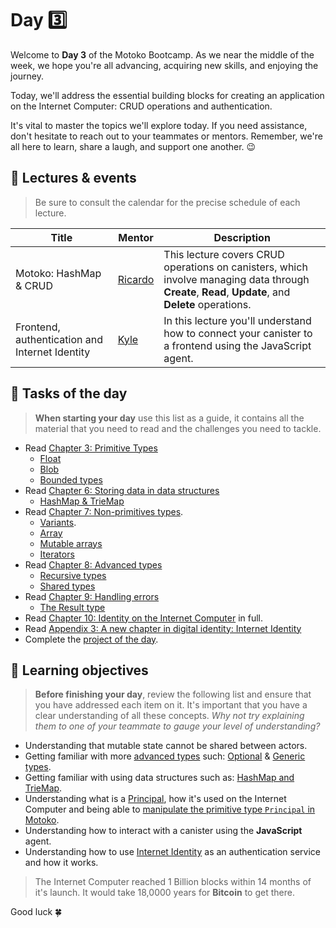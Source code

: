 # Day 3️⃣
Welcome to **Day 3** of the Motoko Bootcamp. As we near the middle of the week, we hope you're all advancing, acquiring new skills, and enjoying the journey. <br/>

Today, we'll address the essential building blocks for creating an application on the Internet Computer: CRUD operations and authentication. <br/>

It's vital to master the topics we'll explore today. If you need assistance, don't hesitate to reach out to your teammates or mentors. Remember, we're all here to learn, share a laugh, and support one another. 😉
## 🍿 Lectures & events
> Be sure to consult the calendar for the precise schedule of each lecture.

| Title | Mentor |  Description |
|-----------------|-----------------|-----------------|
 Motoko: HashMap & CRUD | <a href="https://twitter.com/CapuzR" target="_blank"> Ricardo </a> | This lecture covers CRUD operations on canisters, which involve managing data through **Create**, **Read**, **Update**, and **Delete** operations.
| Frontend, authentication and Internet Identity | <a href="https://twitter.com/kylpeacock" target="_blank"> Kyle  </a> | In this lecture you'll understand how to connect your canister to a frontend using the JavaScript agent.
##  🧭 Tasks of the day
> **When starting your day** use this list as a guide, it contains all the material that you need to read and the challenges you need to tackle.

- Read [Chapter 3: Primitive Types](https://github.com/motoko-bootcamp/motoko-starter/blob/main/manuals/chapters/chapter-3/CHAPTER-3.MD)
    - [Float](https://github.com/motoko-bootcamp/motoko-starter/blob/main/manuals/chapters/chapter-3/CHAPTER-3.MD#-float)
    - [Blob](https://github.com/motoko-bootcamp/motoko-starter/blob/main/manuals/chapters/chapter-3/CHAPTER-3.MD#-blob)
    - [Bounded types](https://github.com/motoko-bootcamp/motoko-starter/blob/main/manuals/chapters/chapter-3/CHAPTER-3.MD#%EF%B8%8F-bounded-types)
- Read [Chapter 6: Storing data in data structures](https://github.com/motoko-bootcamp/motoko-starter/blob/main/manuals/chapters/chapter-6/CHAPTER-6.MD) 
    - [HashMap & TrieMap](https://github.com/motoko-bootcamp/motoko-starter/blob/main/manuals/chapters/chapter-6/CHAPTER-6.MD#-hashmap--triemap)
- Read [Chapter 7: Non-primitives types](https://github.com/motoko-bootcamp/motoko-starter/blob/main/manuals/chapters/chapter-7/CHAPTER-7.MD).
    - [Variants](https://github.com/motoko-bootcamp/motoko-starter/blob/main/manuals/chapters/chapter-7/CHAPTER-7.MD#-variants).
    - [Array](https://github.com/motoko-bootcamp/motoko-starter/blob/main/manuals/chapters/chapter-7/CHAPTER-7.MD#-arrays)
    - [Mutable arrays](https://github.com/motoko-bootcamp/motoko-starter/blob/main/manuals/chapters/chapter-7/CHAPTER-7.MD#-mutable-arrays)
    - [Iterators](https://github.com/motoko-bootcamp/motoko-starter/blob/main/manuals/chapters/chapter-7/CHAPTER-7.MD#-iterators)
- Read [Chapter 8: Advanced types](https://github.com/motoko-bootcamp/motoko-starter/blob/main/manuals/chapters/chapter-8/CHAPTER-8.MD)
    - [Recursive types](https://github.com/motoko-bootcamp/motoko-starter/blob/main/manuals/chapters/chapter-8/CHAPTER-8.MD#-recursive-types)
    - [Shared types](https://github.com/motoko-bootcamp/motoko-starter/blob/main/manuals/chapters/chapter-8/CHAPTER-8.MD#-shared-types)
- Read [Chapter 9: Handling errors](https://github.com/motoko-bootcamp/motoko-starter/blob/main/manuals/chapters/chapter-9/CHAPTER-9.MD)
    - [The Result type](https://github.com/motoko-bootcamp/motoko-starter/blob/main/manuals/chapters/chapter-9/CHAPTER-9.MD#-the-result-type)
- Read [Chapter 10: Identity on the Internet Computer](https://github.com/motoko-bootcamp/motoko-starter/blob/main/manuals/chapters/chapter-10/CHAPTER-10.MD) in full.
- Read [Appendix 3: A new chapter in digital identity: Internet Identity](https://github.com/motoko-bootcamp/motoko-starter/blob/main/manuals/appendix/appendix-3/APPENDIX-3.MD#internet-identity)
- Complete the [project of the day](./project/README.MD).
## 🎯 Learning objectives
> **Before finishing your day**, review the following list and ensure that you have addressed each item on it. It's important that you have a clear understanding of all these concepts. <i> Why not try explaining them to one of your teammate to gauge your level of understanding? </i>

- Understanding that mutable state cannot be shared between actors. 
- Getting familiar with more [advanced types](https://github.com/motoko-bootcamp/motoko-starter/blob/main/manuals/chapters/chapter-8/CHAPTER-8.MD) such: [Optional](https://github.com/motoko-bootcamp/motoko-starter/blob/main/manuals/chapters/chapter-8/CHAPTER-8.MD#-optional-types) & [Generic types](https://github.com/motoko-bootcamp/motoko-starter/blob/main/manuals/chapters/chapter-8/CHAPTER-8.MD#-optional-types).
- Getting familiar with using data structures such as: [HashMap and TrieMap](https://github.com/motoko-bootcamp/motoko-starter/blob/main/manuals/chapters/chapter-6/CHAPTER-6.MD#-hashmap--triemap).
- Understanding what is a [Principal](https://github.com/motoko-bootcamp/motoko-starter/blob/main/manuals/chapters/chapter-10/CHAPTER-10.MD#the-concept-of-principal), how it's used on the Internet Computer and being able to [manipulate the primitive type `Principal` in Motoko](https://github.com/motoko-bootcamp/motoko-starter/blob/main/manuals/chapters/chapter-10/CHAPTER-10.MD#accessing-the-user-principal).
- Understanding how to interact with a canister using the **JavaScript** agent.
- Understanding how to use [Internet Identity](https://github.com/motoko-bootcamp/motoko-starter/blob/main/manuals/appendix/appendix-3/APPENDIX-3.MD#internet-identity) as an authentication service and how it works.

> The Internet Computer reached 1 Billion blocks within 14 months of it's launch. It would take 18,0000 years for **Bitcoin** to get there. 

Good luck 🍀